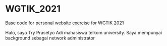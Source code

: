 # WGTIK_2021
Base code for personal website exercise for WGTIK 2021

Halo, saya Try Prasetyo Adi mahasiswa telkom university. Saya mempunyai background sebagai network administrator
